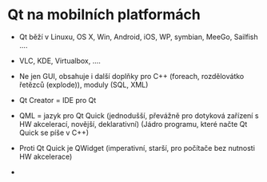 Qt na mobilních platformách
===========================
- Qt běží v Linuxu, OS X, Win, Android, iOS, WP, symbian, MeeGo, Sailfish ....
- VLC, KDE, Virtualbox, ....
- Ne jen GUI, obsahuje i další doplňky pro C++ (foreach, rozdělovátko řetězců (explode)), moduly (SQL, XML)
- Qt Creator = IDE pro Qt
- QML = jazyk pro Qt Quick (jednodušší, převážně pro dotyková zařízení s HW akcelerací, novější, deklarativní) (Jádro programu, které načte Qt Quick se píše v C++)
- Proti Qt Quick je QWidget (imperativní, starší, pro počítače bez nutnosti HW akcelerace)

- 
